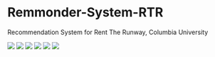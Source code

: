 # Remmonder-System-RTR
Recommendation System for Rent The Runway, Columbia University

![](https://i.ibb.co/C9f63qP/Project-Report-Rent-The-Runway-page-001.jpg)
![](https://i.ibb.co/fv143G0/Project-Report-Rent-The-Runway-page-002.jpg)
![](https://i.ibb.co/SRb9W8d/Project-Report-Rent-The-Runway-page-003.jpg)
![](https://i.ibb.co/MPSvG6j/Project-Report-Rent-The-Runway-page-004.jpg)
![](https://i.ibb.co/nQP43Yv/Project-Report-Rent-The-Runway-page-005.jpg)
![](https://i.ibb.co/HHS1qYk/Project-Report-Rent-The-Runway-page-006.jpg)
